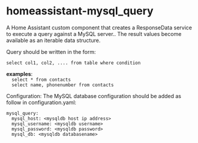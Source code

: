# homeassistant-mysql_query
A Home Assistant custom component that creates a ResponseData service to execute a query against a MySQL server.. The result values become available as an iterable data structure.

Query should be written in the form:

`select col1, col2, .... from table where condition`

<b>examples</b>:<br>
`  select * from contacts`<br>
`  select name, phonenumber from contacts`


Configuration:
The MySQL database configuration should be added as follow in configuration.yaml:

`mysql_query:`<br>
`  mysql_host: <mysqldb host ip address>`<br>
`  mysql_username: <mysqldb username>`<br>
`  mysql_password: <mysqldb password>`<br>
`  mysql_db: <mysqldb databasename>`<br>
